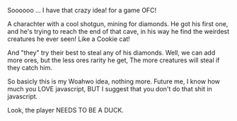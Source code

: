Soooooo ...
I have that crazy idea! for a game OFC!

A charachter with a cool shotgun, mining for diamonds.
He got his first one, and he's trying to reach the end of that cave, in his way he find the weirdest creatures he ever seen!
Like a Cookie cat!

And "they" try their best to steal any of his diamonds.
Well, we can add more ores, but the less ores rarity he get, The more creatures will steal if they catch him.

So basicly this is my Woahwo idea, nothing more.
Future me, I know how much you LOVE javascript, BUT I suggest that you don't do that shit in javascript.

<!-- 28/4/2023 -->

Look, the player NEEDS TO BE A DUCK. <!-- The cs50 Duck (: -->
